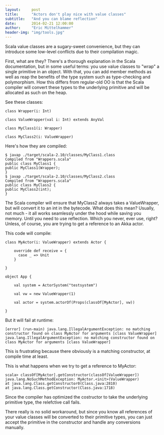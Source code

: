```yaml
---
layout:     post
title:      "Actors don't play nice with value classes"
subtitle:   "And you can blame reflection"
date:       2014-02-21 12:00:00
author:     "Eric Mittelhammer"
header-img: "img/tools.jpg"
---
```


Scala value classes are a sugary-sweet convenience, but they can introduce some low-level conflicts due to their compilation magic.

First, what are they? There's a thorough explanation in the Scala documentation, but in some useful terms: you use value classes to "wrap" a single primitive in an object. With that, you can add member methods as well as reap the benefits of the type system such as type-checking and polymorphism. How this differs from regular-old OO is that the Scala compiler will convert these types to the underlying primitive and will be allocated as such on the heap.

See these classes:

    class Wrapper(i: Int)

    class ValueWrapper(val i: Int) extends AnyVal

    class MyClass1(i: Wrapper)

    class MyClass2(i: ValueWrapper)


Here's how they are compiled:

    $ javap ./target/scala-2.10/classes/MyClass1.class
    Compiled from "Wrappers.scala"
    public class MyClass1 {
    public MyClass1(Wrapper);
    }
    $ javap ./target/scala-2.10/classes/MyClass2.class
    Compiled from "Wrappers.scala"
    public class MyClass2 {
    public MyClass2(int);
    }


The Scala compiler will ensure that MyClass2 always takes a ValueWrapper, but will convert it to an int in the bytecode. What does this mean? Usually, not much - it all works seamlessly under the hood while saving you memory. Until you need to use reflection. Which you never, ever use, right? Unless, of course, you are trying to get a reference to an Akka actor.

This code will compile:

    class MyActor(i: ValueWrapper) extends Actor {

        override def receive = {
          case _ => Unit
        }

    }

    object App {

        val system = ActorSystem("testsystem")

        val vw = new ValueWrapper(1)

        val actor = system.actorOf(Props(classOf[MyActor], vw))

    }


But it will fail at runtime:

    [error] (run-main) java.lang.IllegalArgumentException: no matching constructor found on class MyActor for arguments [class ValueWrapper]
    java.lang.IllegalArgumentException: no matching constructor found on class MyActor for arguments [class ValueWrapper]

This is frustrating because there obviously is a matching constructor, at compile time at least.

This is what happens when we try to get a reference to MyActor:

    scala> classOf[MyActor].getConstructor(classOf[ValueWrapper])
    java.lang.NoSuchMethodException: MyActor.<init>(ValueWrapper)
    at java.lang.Class.getConstructor0(Class.java:2810)
    at java.lang.Class.getConstructor(Class.java:1718)

Since the compiler has optimized the costructor to take the underlying primitive type, the relefctive call fails.

There really is no solid workaround, but since you know all references of your value classes will be converted to their primitive types, you can just accept the primitive in the constructor and handle any conversions manually.
